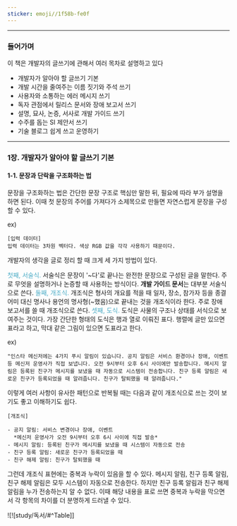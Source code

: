 ```yaml
---
sticker: emoji//1f58b-fe0f
---
```

---

### 들어가며

이 책은 개발자의 글쓰기에 관해서 여러 목차로 설명하고 있다

- 개발자가 알아야 할 글쓰기 기본
- 개발 시간을 줄여주는 이름 짓기와 주석 쓰기
- 사용자와 소통하는 에러 메시지 쓰기
- 독자 관점에서 릴리스 문서와 장애 보고서 쓰기
- 설명, 묘사, 논증, 서사로 개발 가이드 쓰기
- 수주를 돕는 SI 제안서 쓰기
- 기술 블로그 쉽게 쓰고 운영하기

---
### 1장. 개발자가 알아야 할 글쓰기 기본

#### 1-1. 문장과 단락을 구조화하는 법

문장을 구조화하는 법은 간단한 문장 구조로 핵심만 말한 뒤, 필요에 따라 부가 설명을 하면 된다.
이때 첫 문장의 주어를 가져다가 소제목으로 만들면 자연스럽게 문장을 구성할 수 있다.

ex)
```
[입력 데이터]
입력 데이터는 3차원 벡터다. 색상 RGB 값을 각각 사용하기 때문이다.
```

개발자의 생각을 글로 정리 할 때 크게 세 가지 방법이 있다.

<font color="#4bacc6">첫째, 서술식.</font> 서술식은 문장이 '~다'로 끝나는 완전한 문장으로 구성된 글을 말한다. 주로 무엇을 설명하거나 논증할 때 사용하는 방식이다. **개발 가이드 문서**는 대부분 서술식으로 쓴다.
<font color="#4bacc6">둘째, 개조식.</font> 개조식은 형사의 개요를 적을 때 일자, 장소, 참가자 등을 종결 어미 대신 명사나 용언의 명사형(~했음)으로 끝내는 것을 개조식이라 한다. 주로 장애 보고서를 쓸 때 개조식으로 쓴다.
<font color="#4bacc6">셋째, 도식.</font> 도식은 사물의 구조나 상태를 서식으로 보여주는 것이다. 가장 간단한 형태의 도식은 행과 열로 이뤄진 표다. 행렬에 글만 있으면 표라고 하고, 막대 같은 그림이 있으면 도표라고 한다.

ex)

```
"인스타 메신저에는 4가지 푸시 알림이 있습니다. 공지 알림은 서비스 환경이나 장애, 이벤트 등 메신저 운영사가 직접 보냅니다. 오전 9시부터 오후 6시 사이에만 발송합니다. 메시지 알림은 등록된 친구가 메시지를 보냈을 때 자동으로 시스템이 전송합니다. 친구 등록 알림은 새로운 친구가 등록되었을 때 알려줍니다. 친구가 탈퇴했을 때 알려줍니다."
```

이렇게 여러 사항이 유사한 패턴으로 반복될 때는 다음과 같이 개조식으로 쓰는 것이 보기도 좋고 이해하기도 쉽다.

```
[개조식]

- 공지 알림: 서비스 변경이나 장애, 이벤트
  *메신저 운영사가 오전 9시부터 오후 6시 사이에 직접 발송*
- 메시지 알림: 등록된 친구가 메시지를 보냈을 때 시스템이 자동으로 전송
- 친구 등록 알림: 새로운 친구가 등록되었을 때
- 친구 해제 알림: 친구가 탈퇴했을 때
```

그런데 개조식 표현에는 중복과 누락이 있음을 할 수 있다. 메시지 알림, 친구 등록 알림, 친구 해제 알림은 모두 시스템이 자동으로 전송한다. 하지만 친구 등록 알림과 친구 해제 알림을 누가 전송하는지 알 수 없다. 이때 해당 내용을 표로 쓰면 중복과 누락을 막으면서 각 항목의 차이를 더 분명하게 드러낼 수 있다.

![![study/독서/#^Table]]